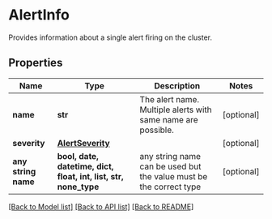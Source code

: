 # AlertInfo

Provides information about a single alert firing on the cluster.

## Properties
Name | Type | Description | Notes
------------ | ------------- | ------------- | -------------
**name** | **str** | The alert name. Multiple alerts with same name are possible. | [optional] 
**severity** | [**AlertSeverity**](AlertSeverity.md) |  | [optional] 
**any string name** | **bool, date, datetime, dict, float, int, list, str, none_type** | any string name can be used but the value must be the correct type | [optional]

[[Back to Model list]](../README.md#documentation-for-models) [[Back to API list]](../README.md#documentation-for-api-endpoints) [[Back to README]](../README.md)


